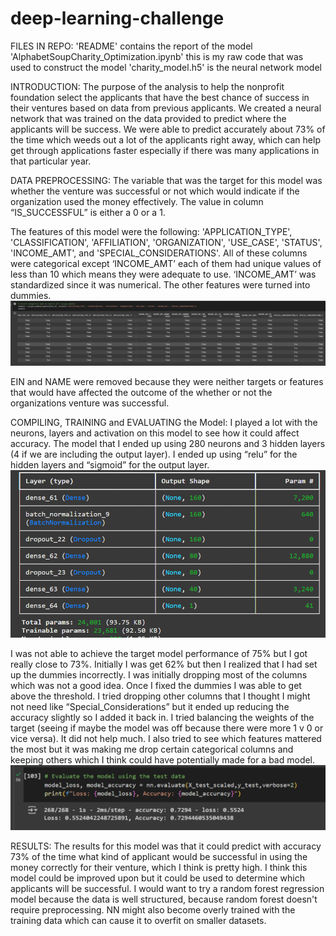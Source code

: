 # deep-learning-challenge
FILES IN REPO:
'README' contains the report of the model
'AlphabetSoupCharity_Optimization.ipynb' this is my raw code that was used to construct the model 
'charity_model.h5' is the neural network model

INTRODUCTION:
The purpose of the analysis to help the nonprofit foundation select the applicants that have the best chance of success in their ventures based on data from previous applicants. We created a neural network that was trained on the data provided to predict where the applicants will be success. We were able to predict accurately about 73% of the time which weeds out a lot of the applicants right away, which can help get through applications faster especially if there was many applications in that particular year. 

DATA PREPROCESSING:
The variable that was the target for this model was whether the venture was successful or not which would indicate if the organization used the money effectively. The value in column “IS_SUCCESSFUL”  is either a 0 or a 1. 

The features of this model were the following: 'APPLICATION_TYPE', 'CLASSIFICATION', 'AFFILIATION', 'ORGANIZATION', 'USE_CASE', 'STATUS', 'INCOME_AMT', and 'SPECIAL_CONSIDERATIONS'. All of these columns were categorical except ‘INCOME_AMT’ each of them had unique values of less than 10 which means they were adequate to use. ‘INCOME_AMT’ was standardized since it was numerical. The other features were turned into dummies. 
![alt text](image.png)

EIN and NAME were removed because they were neither targets or features that would have affected the outcome of the whether or not the organizations venture was successful. 

COMPILING, TRAINING and EVALUATING the Model:
I played a lot with the neurons, layers and activation on this model to see how it could affect accuracy. The model that I ended up using 280 neurons and 3 hidden layers (4 if we are including the output layer). I ended up using “relu” for the hidden layers and “sigmoid” for the output layer. 
![alt text](image-1.png)

I was not able to achieve the target model performance of 75% but I got really close to 73%. Initially I was get 62% but then I realized that I had set up the dummies incorrectly. I was initially dropping most of the columns which was not a good idea. Once I fixed the dummies I was able to get above the threshold. I tried dropping other columns that I thought I might not need like “Special_Considerations” but it ended up reducing the accuracy slightly so I added it back in. I tried balancing the weights of the target (seeing if maybe the model was off because there were more 1 v 0 or vice versa). It did not help much. I also tried to see which features mattered the most but it was making me drop certain categorical columns and keeping others which I think could have potentially made for a bad model.
![alt text](image-2.png)

RESULTS:
The results for this model was that it could predict with accuracy 73% of the time what kind of applicant would be successful in using the money correctly for their venture, which I think is pretty high. I think this model could be improved upon but it could be used to determine which applicants will be successful. I would want to try a random forest regression model because the data is well structured, because random forest doesn't require preprocessing. NN might also become overly trained with the training data which can cause it to overfit on smaller datasets. 
